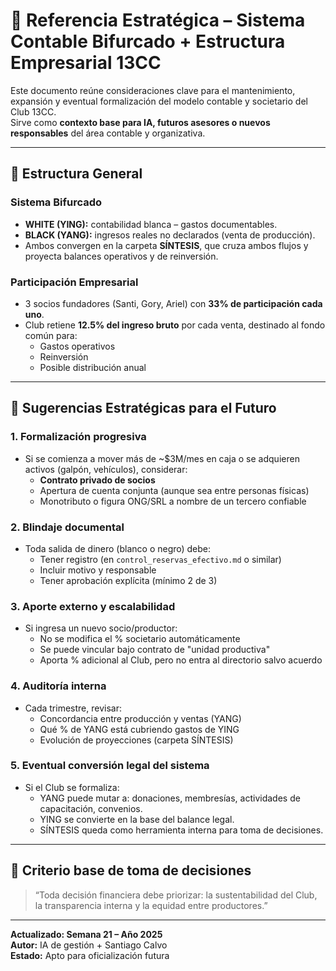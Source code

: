 # 🧠 Referencia Estratégica – Sistema Contable Bifurcado + Estructura Empresarial 13CC

Este documento reúne consideraciones clave para el mantenimiento, expansión y eventual formalización del modelo contable y societario del Club 13CC.  
Sirve como **contexto base para IA, futuros asesores o nuevos responsables** del área contable y organizativa.

---

## 🧮 Estructura General

### Sistema Bifurcado
- **WHITE (YING):** contabilidad blanca – gastos documentables.
- **BLACK (YANG):** ingresos reales no declarados (venta de producción).
- Ambos convergen en la carpeta **SÍNTESIS**, que cruza ambos flujos y proyecta balances operativos y de reinversión.

### Participación Empresarial
- 3 socios fundadores (Santi, Gory, Ariel) con **33% de participación cada uno**.
- Club retiene **12.5% del ingreso bruto** por cada venta, destinado al fondo común para:
  - Gastos operativos
  - Reinversión
  - Posible distribución anual

---

## 🔐 Sugerencias Estratégicas para el Futuro

### 1. Formalización progresiva
- Si se comienza a mover más de ~$3M/mes en caja o se adquieren activos (galpón, vehículos), considerar:
  - **Contrato privado de socios**
  - Apertura de cuenta conjunta (aunque sea entre personas físicas)
  - Monotributo o figura ONG/SRL a nombre de un tercero confiable

### 2. Blindaje documental
- Toda salida de dinero (blanco o negro) debe:
  - Tener registro (en `control_reservas_efectivo.md` o similar)
  - Incluir motivo y responsable
  - Tener aprobación explícita (mínimo 2 de 3)

### 3. Aporte externo y escalabilidad
- Si ingresa un nuevo socio/productor:
  - No se modifica el % societario automáticamente
  - Se puede vincular bajo contrato de "unidad productiva"
  - Aporta % adicional al Club, pero no entra al directorio salvo acuerdo

### 4. Auditoría interna
- Cada trimestre, revisar:
  - Concordancia entre producción y ventas (YANG)
  - Qué % de YANG está cubriendo gastos de YING
  - Evolución de proyecciones (carpeta SÍNTESIS)

### 5. Eventual conversión legal del sistema
- Si el Club se formaliza:
  - YANG puede mutar a: donaciones, membresías, actividades de capacitación, convenios.
  - YING se convierte en la base del balance legal.
  - SÍNTESIS queda como herramienta interna para toma de decisiones.

---

## 🧭 Criterio base de toma de decisiones

> “Toda decisión financiera debe priorizar: la sustentabilidad del Club, la transparencia interna y la equidad entre productores.”

---

**Actualizado: Semana 21 – Año 2025**  
**Autor:** IA de gestión + Santiago Calvo  
**Estado:** Apto para oficialización futura
